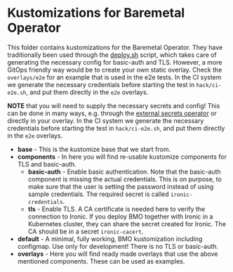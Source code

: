 # Kustomizations for Baremetal Operator

This folder contains kustomizations for the Baremetal Operator. They have
traditionally been used through the [deploy.sh](../tools/deploy.sh) script,
which takes care of generating the necessary config for basic-auth and TLS.
However, a more GitOps friendly way would be to create your own static overlay.
Check the `overlays/e2e` for an example that is used in the e2e tests.
In the CI system we generate the necessary credentials before starting the test
in `hack/ci-e2e.sh`, and put them directly in the `e2e` overlays.

**NOTE** that you will need to supply the necessary secrets and config! This can
be done in many ways, e.g. through the
[external secrets operator](https://external-secrets.io/latest/) or directly in
your overlay.
In the CI system we generate the necessary credentials before starting the test
in `hack/ci-e2e.sh`, and put them directly in the `e2e` overlays.

- **base** - This is the kustomize base that we start from.
- **components** - In here you will find re-usable kustomize components for TLS
  and basic-auth.
   - **basic-auth** - Enable basic authentication. Note that the basic-auth
      component is missing the actual credentials. This is on purpose, to make
      sure that the user is setting the password instead of using sample
      credentials. The required secret is called `ironic-credentials`.
   - **tls** - Enable TLS. A CA certificate is needed here to verify the
      connection to Ironic. If you deploy BMO together with Ironic in a
      Kubernetes cluster, they can share the secret created for Ironic. The CA
      should be in a secret `ironic-cacert`.
- **default** - A minimal, fully working, BMO kustomization including configmap.
   Use only for development! There is no TLS or basic-auth.
- **overlays** - Here you will find ready made overlays that use the above
   mentioned components. These can be used as examples.
